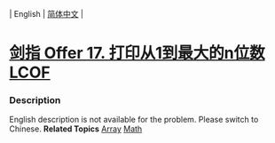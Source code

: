 | English | [简体中文](README.md) |

# [剑指 Offer 17. 打印从1到最大的n位数 LCOF](https://leetcode.cn/problems/da-yin-cong-1dao-zui-da-de-nwei-shu-lcof)
 ### Description
English description is not available for the problem. Please switch to Chinese.
**Related Topics**  [Array](https://leetcode.cn/tag/array) [Math](https://leetcode.cn/tag/math) 